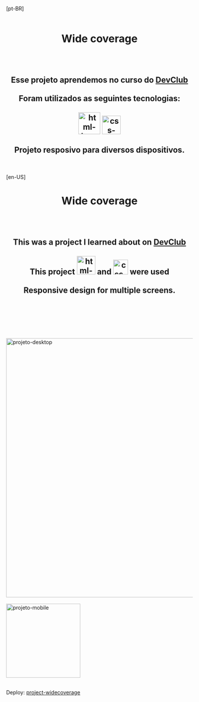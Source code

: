 [pt-BR]
<br>
<br>
<h1 align="center">
  Wide coverage</h1>
<br>
<br>
<h2 align="center"> Esse projeto aprendemos no curso do <a href="https://rodolfomori.com.br/devclub">DevClub</a>
<br>
<br>
Foram utilizados as seguintes tecnologias:
<br>
  <br>
  <img src="https://img.shields.io/badge/HTML-239120?style=for-the-badge&logo=html5&logoColor=white" alt="html-logo" width="59px"/> 
  <img src="https://img.shields.io/badge/CSS-239120?&style=for-the-badge&logo=css3&logoColor=white" alt ="css-logo" width="50px" /> 
<br>
<br>
Projeto resposivo para diversos dispositivos.</h2>


<br>
<br>
[en-US]
<h1 align="center">
  Wide coverage</h1>
<br>
<br>
<h2 align="center"> This was a project I learned about on <a href="https://rodolfomori.com.br/devclub">DevClub</a>
<br>
<br>
This project <img src="https://img.shields.io/badge/HTML-239120?style=for-the-badge&logo=html5&logoColor=white" alt="html-logo" width="50px"/> 
  and 
  <img src="https://img.shields.io/badge/CSS-239120?&style=for-the-badge&logo=css3&logoColor=white" alt ="css-logo" width="40px" /> were used
<br>
<br>
Responsive design for multiple screens.</h2>
<br>
<br>

<p float="left">
<br>
<br>
<br>

 <img src="https://github.com/lbastoss/Projeto-figma-Widecoverage-/blob/main/img/desktop.png" alt="projeto-desktop" width="700px"/>
<br>
<br>
<img src="https://github.com/lbastoss/Projeto-figma-Widecoverage-/blob/main/img/mobile.png" alt="projeto-mobile" width="200px"/> 
<br>
<br>
<p>Deploy: <a href="https://lbastoss.github.io/Project-Widecoverage/">project-widecoverage</a></p>


